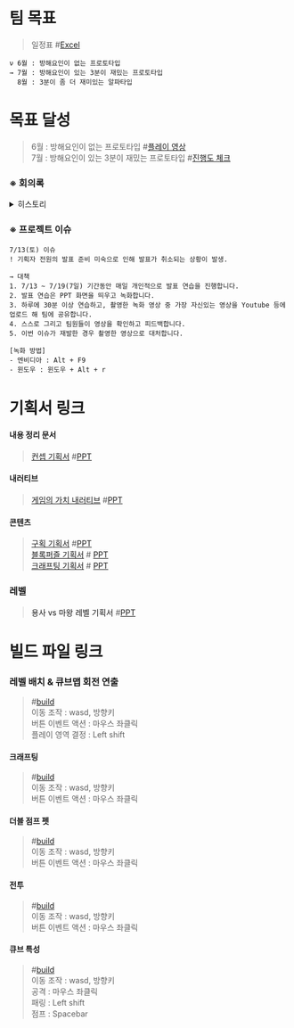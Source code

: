# 팀 목표
>일정표 #<a href="https://docs.google.com/spreadsheets/d/19ddOy-hGZPW09LCSMfKd36jwMjSrMh14/edit?usp=drive_link&ouid=103363998133289087028&rtpof=true&sd=true">Excel</a>
```
ν 6월 : 방해요인이 없는 프로토타입
→ 7월 : 방해요인이 있는 3분이 재밌는 프로토타입
  8월 : 3분이 좀 더 재미있는 알파타입
```

# 목표 달성
>6월 : 방해요인이 없는 프로토타입 #<a href="https://youtu.be/L-DdV-VDRyM">플레이 영상</a>   
>7월 : 방해요인이 있는 3분이 재밌는 프로토타입 #<a href="https://youtu.be/HGYjXGCR69g">진행도 체크</a>   

### ※ 회의록
<details>
  <summary>히스토리</summary>

  |제목|내용|설명|
|------|---|---|
|240715|<a href="https://clovanote.naver.com/s/USh8aDtjFEVaJi9EBgobjYS?t=1177">링크</a>|새로운 인원 투입, 게임의 재미 발표, 일정표 작성|
|240708|<a href="https://clovanote.naver.com/w/GLp5zFWRaZD6q5FCzj5w/note-detail/f5f2bee2-b126-4d8c-ba9f-889f84dac052n">링크</a>|퍼즐의 유형과 고민의 유형, 조작의 재미 유지|
|240704|<a href="https://clovanote.naver.com/w/GLp5zFWRaZD6q5FCzj5w/note-detail/dbae2cd0-0eea-4306-9e2b-544635a112e7n">링크</a>|레벨 제작 건의|
|240630|<a href="https://clovanote.naver.com/w/GLp5zFWRaZD6q5FCzj5w/note-detail/dbae2cd0-0eea-4306-9e2b-544635a112e7n">링크</a>|월간 방향성 회의|
|240624|<a href="https://clovanote.naver.com/w/GLp5zFWRaZD6q5FCzj5w/note-detail/2440c436-a6a9-40f3-9c9c-6b3e1386699bn">링크</a>|협업 환경 구성|
|240617|<a href="https://clovanote.naver.com/s/XygYU6JxKTYFpDEuma5JYeS">링크</a>|첫 회의. 큐브맵 메커니즘 제안.|


</details>

### ※ 프로젝트 이슈
```
7/13(토) 이슈
! 기획자 전원의 발표 준비 미숙으로 인해 발표가 취소되는 상황이 발생.

→ 대책
1. 7/13 ~ 7/19(7일) 기간동안 매일 개인적으로 발표 연습을 진행합니다.
2. 발표 연습은 PPT 화면을 띄우고 녹화합니다.
3. 하루에 30분 이상 연습하고, 촬영한 녹화 영상 중 가장 자신있는 영상을 Youtube 등에 업로드 해 팀에 공유합니다.
4. 스스로 그리고 팀원들이 영상을 확인하고 피드백합니다.
5. 이번 이슈가 재발한 경우 촬영한 영상으로 대처합니다.

[녹화 방법]
- 엔비디아 : Alt + F9
- 윈도우 : 윈도우 + Alt + r
```
# 기획서 링크

#### 내용 정리 문서
><a href="https://youtu.be/x5VN_79cT2o">컨셉 기획서</a>   #<a href="https://docs.google.com/presentation/d/18YLGbGPhiVtZJOxFJA6JN1Xp3DbaprYy">PPT</a>   

#### 내러티브
><a href="https://youtu.be/FN4TJvomxKw">게임의 가치 내러티브</a>   #<a href="https://docs.google.com/presentation/d/1CYdaOysDGfpSvCSI1lMWzl4KTKEG-K44/edit?usp=drive_link&ouid=103363998133289087028&rtpof=true&sd=true">PPT</a>

#### 콘텐츠
><a href="https://youtu.be/akHYBZMRwM0">구획 기획서</a>   #<a href="https://docs.google.com/presentation/d/1nfAR3PX-h2FJDeH4njCSLbltR7_sBVey/edit?usp=sharing&ouid=103363998133289087028&rtpof=true&sd=true">PPT</a>   
><a href="https://www.youtube.com/watch?v=W4UsW0bN_BQ">블록퍼즐 기획서</a>   # <a href="https://1drv.ms/p/c/875d85bddfcdb560/EellX9WRkWpHi124jf4If_cBmZWwYAZP3IISC3soB-i73Q?e=z4bihR">PPT</a>   
><a href="https://drive.google.com/file/d/1l6LP5LUDx_e_HMO5gKJ52nG1ULId7ynI/view?usp=drive_link">크래프팅 기획서</a>   # <a href="https://1drv.ms/p/c/7ded37d39663fb50/EVtNDqxnQWNOjJKTd4yxoFQB7GxF6mXaPmWL2pc4am2DDw?e=ulqCNa">PPT</a>   

### 레벨
><a>용사 vs 마왕 레벨 기획서</a>   #<a href="https://docs.google.com/presentation/d/111KrGqQYLcF8r0YrXrpP6VpJC7vcwSam/edit?usp=drive_link&ouid=103363998133289087028&rtpof=true&sd=true">PPT</a>   

# 빌드 파일 링크

### 레벨 배치 & 큐브맵 회전 연출
>#<a href="https://drive.google.com/file/d/1lNL1erf1I2s2jIMyIjV_Fs8eyf4j4S0C/view?usp=drive_link">build</a>   
이동 조작 : wasd, 방향키   
버튼 이벤트 액션 : 마우스 좌클릭   
플레이 영역 결정 : Left shift


#### 크래프팅
>#<a href="https://drive.google.com/file/d/1Z0lYeIFlIBj55tB6P76l7KQHzohShYWl/view?usp=drive_link">build</a>   
이동 조작 : wasd, 방향키   
버튼 이벤트 액션 : 마우스 좌클릭   

#### 더블 점프 펫
>#<a href="https://drive.google.com/file/d/1PlcLq0hKbdb1EzfmntonaNO3yQESJEeH/view?usp=drive_link">build</a>   
이동 조작 : wasd, 방향키   
버튼 이벤트 액션 : 마우스 좌클릭   

#### 전투
>#<a href="https://drive.google.com/file/d/1IizCPwd5lgrprw05d08igH5widwSBZ_B/view?usp=drive_link">build</a>   
이동 조작 : wasd, 방향키   
버튼 이벤트 액션 : 마우스 좌클릭   

#### 큐브 특성
>#<a href="https://drive.google.com/file/d/1PFVbyEVSnUtqjqbctOvyuKhADu1GULuD/view?usp=drive_link">build</a>   
이동 조작 : wasd, 방향키   
공격 : 마우스 좌클릭   
패링 : Left shift   
점프 : Spacebar
